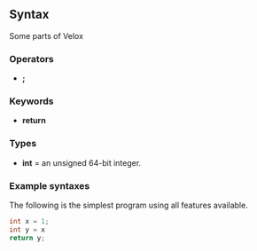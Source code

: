 ## Syntax
Some parts of Velox

### Operators
* **;**
### Keywords
* **return**

### Types
* **int** = an unsigned 64-bit integer.


### Example syntaxes
The following is the simplest program using all features available.

```cpp
int x = 1;
int y = x
return y;
```

